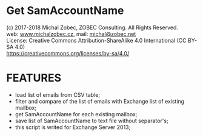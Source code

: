 # Get SamAccountName
(c) 2017-2018 Michal Zobec, ZOBEC Consulting. All Rights Reserved.  
web: www.michalzobec.cz, mail: michal@zobec.net  
License: Creative Commons Attribution-ShareAlike 4.0 International (CC BY-SA 4.0)  
https://creativecommons.org/licenses/by-sa/4.0/

# FEATURES
- load list of emails from CSV table;
- filter and compare of the list of emails with Exchange list of existing mailbox;
- get SamAccountName for each existing mailbox;
- save list of SamAccountName to text file without separator's;
- this script is writed for Exchange Server 2013;
